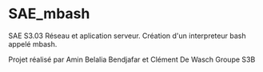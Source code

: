 # SAE_mbash
SAE S3.03 Réseau et aplication serveur. Création d'un interpreteur bash appelé mbash.

Projet réalisé par Amin Belalia Bendjafar et Clément De Wasch
Groupe S3B
